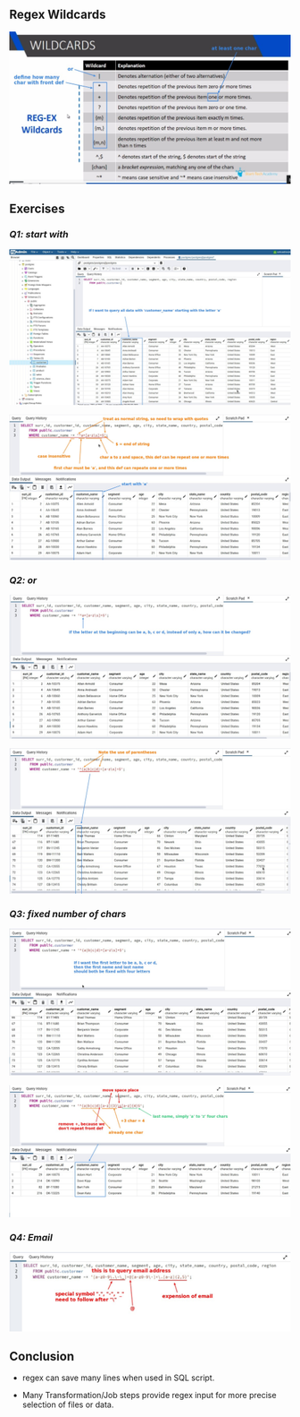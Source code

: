 ## **Regex Wildcards**

![Alt regex wildcards](pic/01.jpg)

## **Exercises**

### _Q1: start with_

![Alt q1: start with 'a'](pic/02.jpg)

![Alt sol](pic/03.jpg)

### _Q2: or_

![Alt q2: start with 'a', 'b', 'c' or 'd'](pic/04.jpg)

![Alt sol](pic/05.jpg)

### _Q3: fixed number of chars_

![Alt q3: continous q2, add first/last name are four chars](pic/06.jpg)

![Alt sol](pic/07.jpg)

### _Q4: Email_

![Alt detect email address](pic/08.jpg)

## **Conclusion**

- regex can save many lines when used in SQL script.

- Many Transformation/Job steps provide regex input for more precise selection of files or data.
